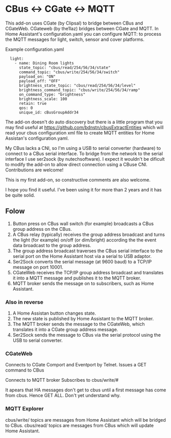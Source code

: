 # CBus <-> CGate <-> MQTT
This add-on uses CGate (by Clipsal) to bridge between CBus and CGateWeb. 
CGateweb (by the1laz) bridges between CGate and MQTT.
In Home Assistant's configuration.yaml you can configure MQTT: to process 
the MQTT messages for light, switch, sensor and cover platforms.

Example configuration.yaml
```mqtt:
  light: 
    - name: Dining Room lights
      state_topic: "cbus/read/254/56/34/state"
      command_topic: "cbus/write/254/56/34/switch"
      payload_on: "ON"
      payload_off: "OFF"
      brightness_state_topic: "cbus/read/254/56/34/level"
      brightness_command_topic: "cbus/write/254/56/34/ramp"
      on_command_type: "brightness"
      brightness_scale: 100
      retain: true 
      qos: 0
      unique_id: cBusGroupAddr34
```

The add-on doesn't do auto discovery but there is a little program that you may find useful
at https://github.com/bdnstn/cbusExtractEntities which will read your cbus configuration xml
file to create MQTT entities for Home Assistan's configuration.yaml.

 My CBus lacks a CNI, so I'm using a USB to serial converter (hardware) to connect to 
a CBus serial interface. To bridge from the network to the serial interface I use 
ser2sock (by nutechsoftware). I expect it wouldn't be dificult to modify the add-on
to allow direct connection using a CBuse CNI. Contributions are welcome!

 This is my first add-on, so constructive comments are also welcome. 
 
 I hope you find it useful. I've been using it for more than 2 years and it has be 
quite solid.

## Folow

1. Button press on CBus wall switch (for example) broadcasts a CBus group address on the CBus.
2. A CBus relay (typically) receives the group address broadcast and turns the light (for example) 
on/off (or dim/bright) according the the event data broadcast to the group address.
3. The group address broadcast traverses the CBus serial interface to the serial port on the Home Assistant host via a serial to USB adaptor.
4. Ser2Sock converts the serial message (at 9600 baud) to a TCP/IP message on port 10001.
5. CGateWeb receives the TCP/IP group address broadcast and translates it into a MQTT message and publishes it to the MQTT broker.
6. MQTT broker sends the message on to subscribers, such as Home Assistant.

### Also in reverse

1. A Home Assistan button changes state.
2. The new state is published by Home Assistant to the MQTT broker.
3. The MQTT broker sends the message to the CGateWeb, which translates it into a CGate group address message.
4. Ser2Sock sends the message to CBus via the serial protocol using the USB to serial converter.

### CGateWeb

Connects to CGate Comport and Eventport by Telnet.
Issues a GET command to CBus

Connects to MQTT broker
Subscribes to cbus/write/#

It apears that HA messages don't get to cbus until a first message has come from cbus. Hence GET ALL. Don't yet understand why. 

### MQTT Explorer

cbus/write/ topics are messages from Home Assistant which will be bridged to CBus.
cbus/read/ topics are messages from CBus which will update Home Assistant.

